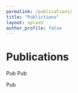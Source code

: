 ```yaml
---
permalink: /publications/
title: "Publictions"
layout: splash
author_profile: false
---
```


# Publications
Pub
Pub

Pub